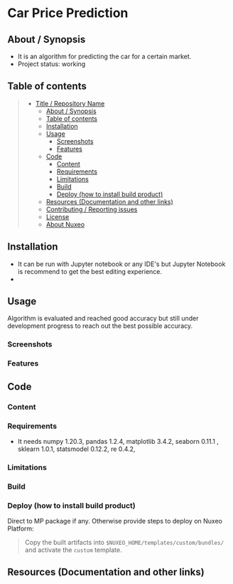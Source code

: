 # Car Price Prediction

## About / Synopsis

* It is an algorithm for predicting the car for a certain market.
* Project status: working


## Table of contents


> * [Title / Repository Name](#title--repository-name)
>   * [About / Synopsis](#about--synopsis)
>   * [Table of contents](#table-of-contents)
>   * [Installation](#installation)
>   * [Usage](#usage)
>     * [Screenshots](#screenshots)
>     * [Features](#features)
>   * [Code](#code)
>     * [Content](#content)
>     * [Requirements](#requirements)
>     * [Limitations](#limitations)
>     * [Build](#build)
>     * [Deploy (how to install build product)](#deploy-how-to-install-build-product)
>   * [Resources (Documentation and other links)](#resources-documentation-and-other-links)
>   * [Contributing / Reporting issues](#contributing--reporting-issues)
>   * [License](#license)
>   * [About Nuxeo](#about-nuxeo)

## Installation
- It can be run with Jupyter notebook or any IDE's but Jupyter Notebook is recommend to get the best editing experience.
- 



## Usage
Algorithm is evaluated and reached good accuracy but still under development progress to reach out the best possible accuracy. 

### Screenshots


### Features

## Code


### Content



### Requirements
- It needs numpy 1.20.3, pandas 1.2.4, matplotlib 3.4.2, seaborn 0.11.1 , sklearn 1.0.1, statsmodel 0.12.2, re 0.4.2, 
### Limitations


### Build

    
### Deploy (how to install build product)

Direct to MP package if any. Otherwise provide steps to deploy on Nuxeo Platform:

 > Copy the built artifacts into `$NUXEO_HOME/templates/custom/bundles/` and activate the `custom` template.

## Resources (Documentation and other links)


